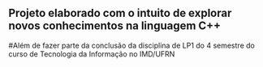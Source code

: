 ## Projeto elaborado com o intuito de explorar novos conhecimentos na linguagem C++
#Além de fazer parte da conclusão da disciplina de LP1 do 4 semestre do curso de Tecnologia da Informação no IMD/UFRN